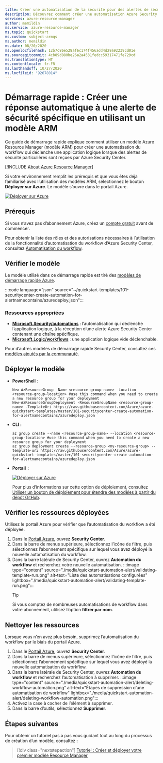 ```yaml
---
title: Créer une automatisation de la sécurité pour des alertes de sécurité spécifiques en utilisant un modèle Azure Resource Manager (modèle ARM)
description: Découvrez comment créer une automatisation Azure Security Center pour déclencher une application logique, qui est déclenchée par des alertes Security Center spécifiques en utilisant un modèle Azure Resource Manager (modèle ARM).
services: azure-resource-manager
author: memildin
ms.service: azure-resource-manager
ms.topic: quickstart
ms.custom: subject-armqs
ms.author: memildin
ms.date: 08/20/2020
ms.openlocfilehash: 12b7c86e528af6c174f456add4d29a92239cd01e
ms.sourcegitcommit: 4cb89d880be26a2a4531fedcc59317471fe729cd
ms.translationtype: HT
ms.contentlocale: fr-FR
ms.lasthandoff: 10/27/2020
ms.locfileid: "92678014"
---
```

# <a name="quickstart-create-an-automatic-response-to-a-specific-security-alert-using-an-arm-template"></a>Démarrage rapide : Créer une réponse automatique à une alerte de sécurité spécifique en utilisant un modèle ARM

Ce guide de démarrage rapide explique comment utiliser un modèle Azure Resource Manager (modèle ARM) pour créer une automatisation du workflow qui déclenche une application logique lorsque des alertes de sécurité particulières sont reçues par Azure Security Center.

[!INCLUDE [About Azure Resource Manager](../../includes/resource-manager-quickstart-introduction.md)]

Si votre environnement remplit les prérequis et que vous êtes déjà familiarisé avec l’utilisation des modèles ARM, sélectionnez le bouton **Déployer sur Azure**. Le modèle s’ouvre dans le portail Azure.

[![Déployer sur Azure](../media/template-deployments/deploy-to-azure.svg)](https://portal.azure.com/#create/Microsoft.Template/uri/https%3a%2f%2fraw.githubusercontent.com%2fAzure%2fazure-quickstart-templates%2fmaster%2f101-securitycenter-create-automation-for-alertnamecontains%2fazuredeploy.json)

## <a name="prerequisites"></a>Prérequis

Si vous n’avez pas d’abonnement Azure, créez un [compte gratuit](https://azure.microsoft.com/free/?WT.mc_id=A261C142F) avant de commencer.

Pour obtenir la liste des rôles et des autorisations nécessaires à l’utilisation de la fonctionnalité d’automatisation du workflow d’Azure Security Center, consultez [Automatisation du workflow](workflow-automation.md).

## <a name="review-the-template"></a>Vérifier le modèle

Le modèle utilisé dans ce démarrage rapide est tiré des [modèles de démarrage rapide Azure](https://azure.microsoft.com/resources/templates/101-securitycenter-create-automation-for-alertnamecontains/).

:::code language="json" source="~/quickstart-templates/101-securitycenter-create-automation-for-alertnamecontains/azuredeploy.json":::

### <a name="relevant-resources"></a>Ressources appropriées

- [**Microsoft.Security/automations**](/azure/templates/microsoft.security/automations) : l’automatisation qui déclenche l’application logique, à la réception d’une alerte Azure Security Center contenant une chaîne spécifique.
- [**Microsoft.Logic/workflows**](/azure/templates/microsoft.logic/workflows) : une application logique vide déclenchable.

Pour d’autres modèles de démarrage rapide Security Center, consultez ces [modèles ajoutés par la communauté](https://azure.microsoft.com/resources/templates/?resourceType=Microsoft.Security&pageNumber=1&sort=Popular).

## <a name="deploy-the-template"></a>Déployer le modèle

- **PowerShell** :

  ```azurepowershell-interactive
  New-AzResourceGroup -Name <resource-group-name> -Location <resource-group-location> #use this command when you need to create a new resource group for your deployment
  New-AzResourceGroupDeployment -ResourceGroupName <resource-group-name> -TemplateUri https://raw.githubusercontent.com/Azure/azure-quickstart-templates/master/101-securitycenter-create-automation-for-alertnamecontains/azuredeploy.json
  ```

- **CLI** :

  ```azurecli-interactive
  az group create --name <resource-group-name> --location <resource-group-location> #use this command when you need to create a new resource group for your deployment
  az group deployment create --resource-group <my-resource-group> --template-uri https://raw.githubusercontent.com/Azure/azure-quickstart-templates/master/101-securitycenter-create-automation-for-alertnamecontains/azuredeploy.json
  ```

- **Portail**  :

  [![Déployer sur Azure](../media/template-deployments/deploy-to-azure.svg)](https://portal.azure.com/#create/Microsoft.Template/uri/https%3a%2f%2fraw.githubusercontent.com%2fAzure%2fazure-quickstart-templates%2fmaster%2f101-securitycenter-create-automation-for-alertnamecontains%2fazuredeploy.json)

  Pour plus d’informations sur cette option de déploiement, consultez [Utiliser un bouton de déploiement pour étendre des modèles à partir du dépôt GitHub](../azure-resource-manager/templates/deploy-to-azure-button.md).

## <a name="review-deployed-resources"></a>Vérifier les ressources déployées

Utilisez le portail Azure pour vérifier que l’automatisation du workflow a été déployée.

1. Dans le [Portail Azure](https://portal.azure.com), ouvrez **Security Center**.
1. Dans la barre de menus supérieure, sélectionnez l’icône de filtre, puis sélectionnez l’abonnement spécifique sur lequel vous avez déployé la nouvelle automatisation du workflow.
1. Dans la barre latérale de Security Center, ouvrez **Automation du workflow** et recherchez votre nouvelle automatisation.
    :::image type="content" source="./media/quickstart-automation-alert/validating-template-run.png" alt-text="Liste des automatisations configurées" lightbox="./media/quickstart-automation-alert/validating-template-run.png":::
    >[!TIP]
    > Si vous comptez de nombreuses automatisations de workflow dans votre abonnement, utilisez l’option **filtrer par nom**.

## <a name="clean-up-resources"></a>Nettoyer les ressources

Lorsque vous n’en avez plus besoin, supprimez l’automatisation du workflow par le biais du portail Azure.

1. Dans le [Portail Azure](https://portal.azure.com), ouvrez **Security Center**.
1. Dans la barre de menus supérieure, sélectionnez l’icône de filtre, puis sélectionnez l’abonnement spécifique sur lequel vous avez déployé la nouvelle automatisation du workflow.
1. Dans la barre latérale de Security Center, ouvrez **Automation du workflow** et recherchez l’automatisation à supprimer.
    :::image type="content" source="./media/quickstart-automation-alert/deleting-workflow-automation.png" alt-text="Étapes de suppression d’une automatisation de workflow" lightbox="./media/quickstart-automation-alert/deleting-workflow-automation.png":::
1. Activez la case à cocher de l’élément à supprimer.
1. Dans la barre d’outils, sélectionnez **Supprimer**.

## <a name="next-steps"></a>Étapes suivantes

Pour obtenir un tutoriel pas à pas vous guidant tout au long du processus de création d’un modèle, consultez :

> [!div class="nextstepaction"]
> [Tutoriel : Créer et déployer votre premier modèle Resource Manager](../azure-resource-manager/templates/template-tutorial-create-first-template.md)
